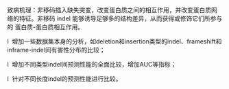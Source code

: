 致病机理：非移码插入缺失突变，改变蛋白质之间的相互作用，并改变蛋白质网 络的特征。非移码 indel 能够诱导足够多的结构差异，从而获得或修饰它们所参与的 蛋白质-蛋白质相互作用。



l  增加一些数据集本身的分析，如deletion和insertion类型的indel、frameshift和inframe-indel间有害性分布的比较；

l  增加不同类型indel间预测性能的全面比较，增加AUC等指标；

l  针对不同长度indel的预测性能进行比较。